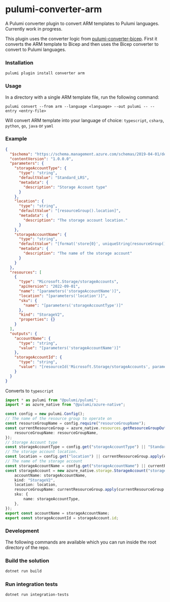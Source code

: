 # pulumi-converter-arm

A Pulumi converter plugin to convert ARM templates to Pulumi languages. Currently work in progress.

This plugin uses the converter logic from [pulumi-converter-bicep](https://github.com/pulumi/pulumi-converter-bicep). First it converts the ARM template to Bicep and then uses the Bicep converter to convert to Pulumi languages.

### Installation

```
pulumi plugin install converter arm
```

### Usage
In a directory with a single ARM template file, run the following command:
```
pulumi convert --from arm --language <language> --out pulumi -- --entry <entry-file>
```
Will convert ARM template into your language of choice: `typescript`, `csharp`, `python`, `go`, `java` or `yaml`

### Example
```json
{
  "$schema": "https://schema.management.azure.com/schemas/2019-04-01/deploymentTemplate.json#",
  "contentVersion": "1.0.0.0",
  "parameters": {
    "storageAccountType": {
      "type": "string",
      "defaultValue": "Standard_LRS",
      "metadata": {
        "description": "Storage Account type"
      }
    },
    "location": {
      "type": "string",
      "defaultValue": "[resourceGroup().location]",
      "metadata": {
        "description": "The storage account location."
      }
    },
    "storageAccountName": {
      "type": "string",
      "defaultValue": "[format('store{0}', uniqueString(resourceGroup().id))]",
      "metadata": {
        "description": "The name of the storage account"
      }
    }
  },
  "resources": [
    {
      "type": "Microsoft.Storage/storageAccounts",
      "apiVersion": "2022-09-01",
      "name": "[parameters('storageAccountName')]",
      "location": "[parameters('location')]",
      "sku": {
        "name": "[parameters('storageAccountType')]"
      },
      "kind": "StorageV2",
      "properties": {}
    }
  ],
  "outputs": {
    "accountName": {
      "type": "string",
      "value": "[parameters('storageAccountName')]"
    },
    "storageAccountId": {
      "type": "string",
      "value": "[resourceId('Microsoft.Storage/storageAccounts', parameters('storageAccountName'))]"
    }
  }
}
```
Converts to `typescript`
```typescript
import * as pulumi from "@pulumi/pulumi";
import * as azure_native from "@pulumi/azure-native";

const config = new pulumi.Config();
// The name of the resource group to operate on
const resourceGroupName = config.require("resourceGroupName");
const currentResourceGroup = azure_native.resources.getResourceGroupOutput({
    resourceGroupName: resourceGroupName,
});
// Storage Account type
const storageAccountType = config.get("storageAccountType") || "Standard_LRS";
// The storage account location.
const location = config.get("location") || currentResourceGroup.apply(currentResourceGroup => currentResourceGroup.location);
// The name of the storage account
const storageAccountName = config.get("storageAccountName") || currentResourceGroup.apply(currentResourceGroup => `store${currentResourceGroup.id}`);
const storageAccount = new azure_native.storage.StorageAccount("storageAccount", {
    accountName: storageAccountName,
    kind: "StorageV2",
    location: location,
    resourceGroupName: currentResourceGroup.apply(currentResourceGroup => currentResourceGroup.name),
    sku: {
        name: storageAccountType,
    },
});
export const accountName = storageAccountName;
export const storageAccountId = storageAccount.id;
```

### Development

The following commands are available which you can run inside the root directory of the repo.

### Build the solution

```bash
dotnet run build 
```

### Run integration tests
```bash
dotnet run integration-tests
```
